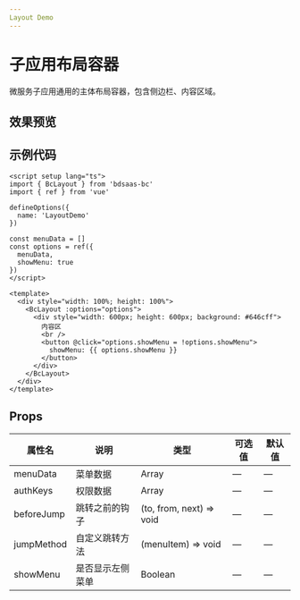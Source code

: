```yaml
---
Layout Demo
---
```


# 子应用布局容器

微服务子应用通用的主体布局容器，包含侧边栏、内容区域。

<script setup lang="ts">
import LayoutDemo from '../components/layout-demo/LayoutDemo.vue'
</script>

## 效果预览

[//]: # '<LayoutDemo/>'

## 示例代码

```vue
<script setup lang="ts">
import { BcLayout } from 'bdsaas-bc'
import { ref } from 'vue'

defineOptions({
  name: 'LayoutDemo'
})

const menuData = []
const options = ref({
  menuData,
  showMenu: true
})
</script>

<template>
  <div style="width: 100%; height: 100%">
    <BcLayout :options="options">
      <div style="width: 600px; height: 600px; background: #646cff">
        内容区
        <br />
        <button @click="options.showMenu = !options.showMenu">
          showMenu: {{ options.showMenu }}
        </button>
      </div>
    </BcLayout>
  </div>
</template>
```

## Props

| 属性名     | 说明             | 类型                     | 可选值 | 默认值 |
| ---------- | ---------------- | ------------------------ | ------ | ------ |
| menuData   | 菜单数据         | Array                    | —      | —      |
| authKeys   | 权限数据         | Array                    | —      | —      |
| beforeJump | 跳转之前的钩子   | (to, from, next) => void | —      | —      |
| jumpMethod | 自定义跳转方法   | (menuItem) => void       | —      | —      |
| showMenu   | 是否显示左侧菜单 | Boolean                  | —      | —      |
